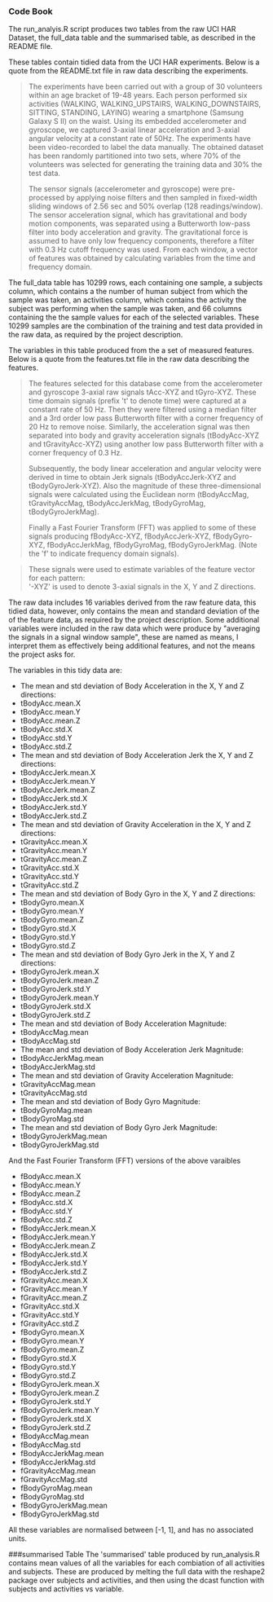 ### Code Book
The run_analyis.R script produces two tables from the raw UCI HAR Dataset, the full_data table and the summarised table, as described in the README file.

These tables contain tidied data from the UCI HAR experiments. Below is a quote from the README.txt file in raw data describing the experiments.
>The experiments have been carried out with a group of 30 volunteers within an age bracket of 19-48 years. Each person performed six activities (WALKING, WALKING_UPSTAIRS, WALKING_DOWNSTAIRS, SITTING, STANDING, LAYING) wearing a smartphone (Samsung Galaxy S II) on the waist. Using its embedded accelerometer and gyroscope, we captured 3-axial linear acceleration and 3-axial angular velocity at a constant rate of 50Hz. The experiments have been video-recorded to label the data manually. The obtained dataset has been randomly partitioned into two sets, where 70% of the volunteers was selected for generating the training data and 30% the test data. 
>
>The sensor signals (accelerometer and gyroscope) were pre-processed by applying noise filters and then sampled in fixed-width sliding windows of 2.56 sec and 50% overlap (128 readings/window). The sensor acceleration signal, which has gravitational and body motion components, was separated using a Butterworth low-pass filter into body acceleration and gravity. The gravitational force is assumed to have only low frequency components, therefore a filter with 0.3 Hz cutoff frequency was used. From each window, a vector of features was obtained by calculating variables from the time and frequency domain.

The full_data table has 10299 rows, each containing one sample, a subjects column, which contains a the number of human subject from which the sample was taken, an activities column, which contains the activity the subject was performing when the sample was taken, and 66 columns containing the the sample values for each of the selected variables. These 10299 samples are the combination of the training and test data provided in the raw data, as required by the project description.

The variables in this table produced from the a set of measured features. Below is a quote from the features.txt file in the raw data describing the features.
>The features selected for this database come from the accelerometer and gyroscope 3-axial raw signals tAcc-XYZ and tGyro-XYZ. These time domain signals (prefix 't' to denote time) were captured at a constant rate of 50 Hz. Then they were filtered using a median filter and a 3rd order low pass Butterworth filter with a corner frequency of 20 Hz to remove noise. Similarly, the acceleration signal was then separated into body and gravity acceleration signals (tBodyAcc-XYZ and tGravityAcc-XYZ) using another low pass Butterworth filter with a corner frequency of 0.3 Hz. 
>
>Subsequently, the body linear acceleration and angular velocity were derived in time to obtain Jerk signals (tBodyAccJerk-XYZ and tBodyGyroJerk-XYZ). Also the magnitude of these three-dimensional signals were calculated using the Euclidean norm (tBodyAccMag, tGravityAccMag, tBodyAccJerkMag, tBodyGyroMag, tBodyGyroJerkMag). 
>
>Finally a Fast Fourier Transform (FFT) was applied to some of these signals producing fBodyAcc-XYZ, fBodyAccJerk-XYZ, fBodyGyro-XYZ, fBodyAccJerkMag, fBodyGyroMag, fBodyGyroJerkMag. (Note the 'f' to indicate frequency domain signals). 

>These signals were used to estimate variables of the feature vector for each pattern:  
'-XYZ' is used to denote 3-axial signals in the X, Y and Z directions.

The raw data includes 16 variables derived from the raw feature data, this tidied data, however, only contains the mean and standard deviation of the of the feature data, as required by the project description. Some additional variables were included in the raw data which were produce by "averaging the signals in a signal window sample", these are named as means, I interpret them as effectively being additional features, and not the means the project asks for.

The variables in this tidy data are:
* The mean and std deviation of Body Acceleration in the X, Y and Z directions:
 * tBodyAcc.mean.X
 * tBodyAcc.mean.Y
 * tBodyAcc.mean.Z
 * tBodyAcc.std.X
 * tBodyAcc.std.Y
 * tBodyAcc.std.Z
* The mean and std deviation of Body Acceleration Jerk the X, Y and Z directions:
 * tBodyAccJerk.mean.X
 * tBodyAccJerk.mean.Y
 * tBodyAccJerk.mean.Z
 * tBodyAccJerk.std.X
 * tBodyAccJerk.std.Y
 * tBodyAccJerk.std.Z
* The mean and std deviation of Gravity Acceleration in the X, Y and Z directions:
 * tGravityAcc.mean.X
 * tGravityAcc.mean.Y
 * tGravityAcc.mean.Z
 * tGravityAcc.std.X
 * tGravityAcc.std.Y
 * tGravityAcc.std.Z
* The mean and std deviation of Body Gyro in the X, Y and Z directions:
 * tBodyGyro.mean.X
 * tBodyGyro.mean.Y
 * tBodyGyro.mean.Z
 * tBodyGyro.std.X
 * tBodyGyro.std.Y
 * tBodyGyro.std.Z
* The mean and std deviation of Body Gyro Jerk in the X, Y and Z directions:
 * tBodyGyroJerk.mean.X
 * tBodyGyroJerk.mean.Z
 * tBodyGyroJerk.std.Y
 * tBodyGyroJerk.mean.Y
 * tBodyGyroJerk.std.X
 * tBodyGyroJerk.std.Z
* The mean and std deviation of Body Acceleration Magnitude:
 * tBodyAccMag.mean
 * tBodyAccMag.std
* The mean and std deviation of Body Acceleration Jerk Magnitude:
 * tBodyAccJerkMag.mean
 * tBodyAccJerkMag.std
* The mean and std deviation of Gravity Acceleration Magnitude:
 * tGravityAccMag.mean
 * tGravityAccMag.std
* The mean and std deviation of Body Gyro Magnitude:
 * tBodyGyroMag.mean
 * tBodyGyroMag.std
* The mean and std deviation of Body Gyro Jerk Magnitude:
 * tBodyGyroJerkMag.mean
 * tBodyGyroJerkMag.std

And the Fast Fourier Transform (FFT) versions of the above varaibles
 * fBodyAcc.mean.X
 * fBodyAcc.mean.Y
 * fBodyAcc.mean.Z
 * fBodyAcc.std.X
 * fBodyAcc.std.Y
 * fBodyAcc.std.Z
 * fBodyAccJerk.mean.X
 * fBodyAccJerk.mean.Y
 * fBodyAccJerk.mean.Z
 * fBodyAccJerk.std.X
 * fBodyAccJerk.std.Y
 * fBodyAccJerk.std.Z
 * fGravityAcc.mean.X
 * fGravityAcc.mean.Y
 * fGravityAcc.mean.Z
 * fGravityAcc.std.X
 * fGravityAcc.std.Y
 * fGravityAcc.std.Z
 * fBodyGyro.mean.X
 * fBodyGyro.mean.Y
 * fBodyGyro.mean.Z
 * fBodyGyro.std.X
 * fBodyGyro.std.Y
 * fBodyGyro.std.Z
 * fBodyGyroJerk.mean.X
 * fBodyGyroJerk.mean.Z
 * fBodyGyroJerk.std.Y
 * fBodyGyroJerk.mean.Y
 * fBodyGyroJerk.std.X
 * fBodyGyroJerk.std.Z
 * fBodyAccMag.mean
 * fBodyAccMag.std
 * fBodyAccJerkMag.mean
 * fBodyAccJerkMag.std
 * fGravityAccMag.mean
 * fGravityAccMag.std
 * fBodyGyroMag.mean
 * fBodyGyroMag.std
 * fBodyGyroJerkMag.mean
 * fBodyGyroJerkMag.std
 
All these variables are normalised between [-1, 1], and has no associated units.

###summarised Table
The 'summarised' table produced by run_analysis.R contains mean values of all the variables for each combiation of all activities and subjects. These are produced by melting the full data with the reshape2 package over subjects and activities, and then using the dcast function with subjects and activities vs variable.
